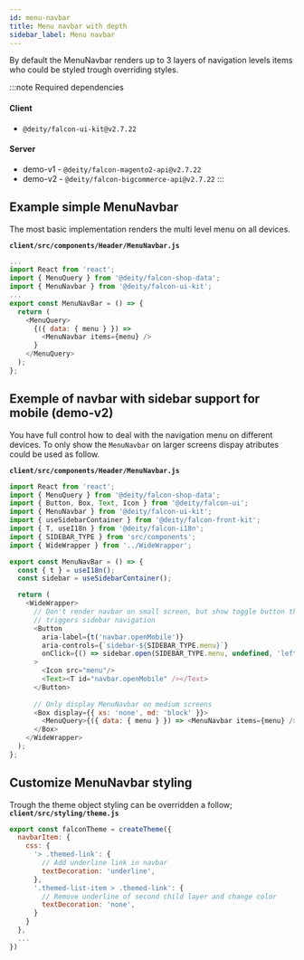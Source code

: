 ```yaml
---
id: menu-navbar
title: Menu navbar with depth
sidebar_label: Menu navbar
---
```


By default the MenuNavbar renders up to 3 layers of navigation levels items who could be styled trough overriding styles.

:::note Required dependencies
#### Client
 - `@deity/falcon-ui-kit@v2.7.22` 
#### Server
 - demo-v1 - `@deity/falcon-magento2-api@v2.7.22`
 - demo-v2 - `@deity/falcon-bigcommerce-api@v2.7.22`
:::

## Example simple MenuNavbar
The most basic implementation renders the multi level menu on all devices.

**`client/src/components/Header/MenuNavbar.js`**
```js
...
import React from 'react';
import { MenuQuery } from '@deity/falcon-shop-data';
import { MenuNavbar } from '@deity/falcon-ui-kit';
...
export const MenuNavBar = () => {
  return (
    <MenuQuery>
      {({ data: { menu } }) =>
        <MenuNavbar items={menu} />
      }
    </MenuQuery>
  );
};
```

## Exemple of navbar with sidebar support for mobile (demo-v2)
You have full control how to deal with the navigation menu on different devices. To only show the `MenuNavbar` on larger screens dispay atributes could be used as follow.

**`client/src/components/Header/MenuNavbar.js`**
```js
import React from 'react';
import { MenuQuery } from '@deity/falcon-shop-data';
import { Button, Box, Text, Icon } from '@deity/falcon-ui';
import { MenuNavbar } from '@deity/falcon-ui-kit';
import { useSidebarContainer } from '@deity/falcon-front-kit';
import { T, useI18n } from '@deity/falcon-i18n';
import { SIDEBAR_TYPE } from 'src/components';
import { WideWrapper } from '../WideWrapper';

export const MenuNavBar = () => {
  const { t } = useI18n();
  const sidebar = useSidebarContainer();

  return (
    <WideWrapper>
      // Don't render navbar on small screen, but show toggle button that
      // triggers sidebar navigation
      <Button
        aria-label={t('navbar.openMobile')}
        aria-controls={`sidebar-${SIDEBAR_TYPE.menu}`}
        onClick={() => sidebar.open(SIDEBAR_TYPE.menu, undefined, 'left')}
      >
        <Icon src="menu"/>
        <Text><T id="navbar.openMobile" /></Text>
      </Button>
      
      // Only display MenuNavbar on medium screens
      <Box display={{ xs: 'none', md: 'block' }}>
        <MenuQuery>{({ data: { menu } }) => <MenuNavbar items={menu} />}</MenuQuery>
      </Box>
    </WideWrapper>
  );
};
```

## Customize MenuNavbar styling
Trough the theme object styling can be overridden a follow;
**`client/src/styling/theme.js`**
```js
export const falconTheme = createTheme({
  navbarItem: {
    css: {
      '> .themed-link': {
        // Add underline link in navbar
        textDecoration: 'underline',
      },
      '.themed-list-item > .themed-link': {
        // Remove underline of second child layer and change color
        textDecoration: 'none',
      }
    }
  },
  ...
})
```
